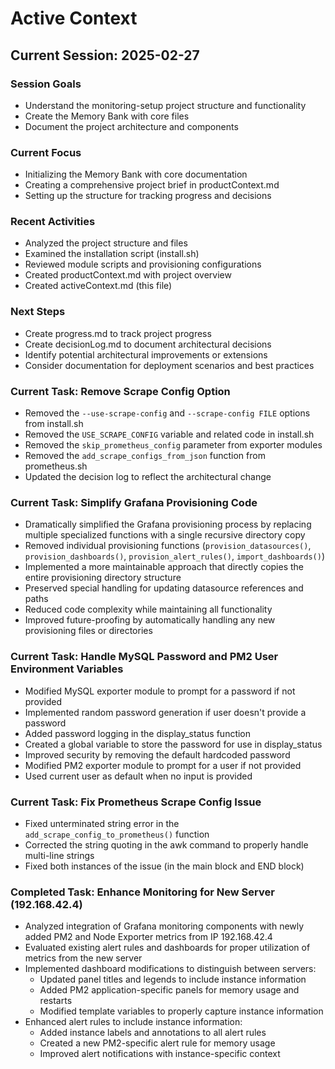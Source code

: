 # Active Context

## Current Session: 2025-02-27

### Session Goals
- Understand the monitoring-setup project structure and functionality
- Create the Memory Bank with core files
- Document the project architecture and components

### Current Focus
- Initializing the Memory Bank with core documentation
- Creating a comprehensive project brief in productContext.md
- Setting up the structure for tracking progress and decisions

### Recent Activities
- Analyzed the project structure and files
- Examined the installation script (install.sh)
- Reviewed module scripts and provisioning configurations
- Created productContext.md with project overview
- Created activeContext.md (this file)

### Next Steps
- Create progress.md to track project progress
- Create decisionLog.md to document architectural decisions
- Identify potential architectural improvements or extensions
- Consider documentation for deployment scenarios and best practices

### Current Task: Remove Scrape Config Option
- Removed the `--use-scrape-config` and `--scrape-config FILE` options from install.sh
- Removed the `USE_SCRAPE_CONFIG` variable and related code in install.sh
- Removed the `skip_prometheus_config` parameter from exporter modules
- Removed the `add_scrape_configs_from_json` function from prometheus.sh
- Updated the decision log to reflect the architectural change
### Current Task: Simplify Grafana Provisioning Code
- Dramatically simplified the Grafana provisioning process by replacing multiple specialized functions with a single recursive directory copy
- Removed individual provisioning functions (`provision_datasources()`, `provision_dashboards()`, `provision_alert_rules()`, `import_dashboards()`)
- Implemented a more maintainable approach that directly copies the entire provisioning directory structure
- Preserved special handling for updating datasource references and paths
- Reduced code complexity while maintaining all functionality
- Improved future-proofing by automatically handling any new provisioning files or directories

### Current Task: Handle MySQL Password and PM2 User Environment Variables
- Modified MySQL exporter module to prompt for a password if not provided
- Implemented random password generation if user doesn't provide a password
- Added password logging in the display_status function
- Created a global variable to store the password for use in display_status
- Improved security by removing the default hardcoded password
- Modified PM2 exporter module to prompt for a user if not provided
- Used current user as default when no input is provided

### Current Task: Fix Prometheus Scrape Config Issue
- Fixed unterminated string error in the `add_scrape_config_to_prometheus()` function
- Corrected the string quoting in the awk command to properly handle multi-line strings
- Fixed both instances of the issue (in the main block and END block)

### Completed Task: Enhance Monitoring for New Server (192.168.42.4)
- Analyzed integration of Grafana monitoring components with newly added PM2 and Node Exporter metrics from IP 192.168.42.4
- Evaluated existing alert rules and dashboards for proper utilization of metrics from the new server
- Implemented dashboard modifications to distinguish between servers:
  - Updated panel titles and legends to include instance information
  - Added PM2 application-specific panels for memory usage and restarts
  - Modified template variables to properly capture instance information
- Enhanced alert rules to include instance information:
  - Added instance labels and annotations to all alert rules
  - Created a new PM2-specific alert rule for memory usage
  - Improved alert notifications with instance-specific context